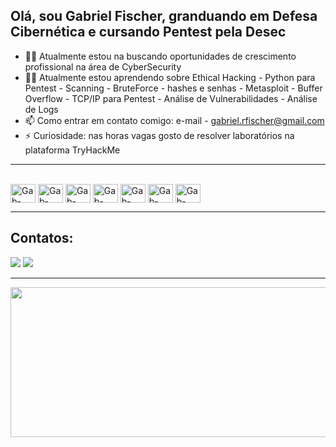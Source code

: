 ## Olá, sou Gabriel Fischer, granduando em Defesa Cibernética e cursando Pentest pela Desec

- 👨‍💻 Atualmente estou na buscando oportunidades de crescimento profissional na área de CyberSecurity
- 👨‍🎓 Atualmente estou aprendendo sobre Ethical Hacking - Python para Pentest - Scanning - BruteForce - hashes e senhas - Metasploit - Buffer Overflow - TCP/IP para Pentest - Análise de Vulnerabilidades - Análise de Logs
- 📫 Como entrar em contato comigo: e-mail - gabriel.rfischer@gmail.com
- ⚡ Curiosidade: nas horas vagas gosto de resolver laboratórios na plataforma TryHackMe

---

  <div style="display: inline_block"><br>
  <img align="center" alt="Gab-Linux" height="30" width="40" src="https://cdn.jsdelivr.net/gh/devicons/devicon@latest/icons/linux/linux-original.svg" />
  <img align="center" alt="Gab-PYTHON" height="30" width="40" src="https://cdn.jsdelivr.net/gh/devicons/devicon/icons/python/python-original.svg" />
  <img align="center" alt="Gab-Azure" height="30" width="40" src="https://cdn.jsdelivr.net/gh/devicons/devicon@latest/icons/azure/azure-original.svg" />
  <img align="center" alt="Gab-Bash" height="30" width="40" src="https://img.icons8.com/color/48/bash.png" alt="bash" /> 
  <img align="center" alt="Gab-PowerShell" height="30" width="40" src="https://cdn.jsdelivr.net/gh/devicons/devicon@latest/icons/powershell/powershell-original.svg" />
  <img align="center" alt="Gab-NMAP" height="30" width="40" src="https://img.icons8.com/color/48/nmap.png" alt="nmap" />
  <img align="center" alt="Gab-NMAP" height="30" width="40" src="https://img.icons8.com/nolan/64/wireshark--v1.png" alt="wireshark--v1"/>
  </div>

---

  ## Contatos:
  
  <div>
  <a href = "mailto:gabriel.rfischer@gmail.com"><img loading="lazy" src="https://img.shields.io/badge/Gmail-D14836?style=for-the-badge&logo=gmail&logoColor=white" target="_blank"></a>
  <a href="https://www.linkedin.com/in/gabrielr-fischer/" target="_blank"><img src="https://img.shields.io/badge/-LinkedIn-%230077B5?style=for-the-badge&logo=linkedin&logoColor=white" target="_blank"></a> 
  </div>

---

  <img aligh="center" height="240" width="1500" src="https://cdnb.artstation.com/p/assets/images/images/037/692/017/original/julie-lafille-intro-final-1.gif?1621051100">
